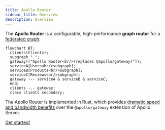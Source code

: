 ```yaml
---
title: Apollo Router
sidebar_title: Overview
description: Overview
---
```


The **Apollo Router** is a configurable, high-performance **graph router** for a [federated graph](https://www.apollographql.com/docs/federation/):

```mermaid
flowchart BT;
  clients(Clients);
  subgraph " ";
  gateway(["Apollo Router<br/>(replaces @apollo/gateway)"]);
  serviceA[Users<br/>subgraph];
  serviceB[Products<br/>subgraph];
  serviceC[Reviews<br/>subgraph];
  gateway --- serviceA & serviceB & serviceC;
  end;
  clients -.- gateway;
  class clients secondary;
```

The Apollo Router is implemented in Rust, which provides [dramatic speed and bandwidth benefits](./) over the `@apollo/gateway` extension of Apollo Server.

[Get started!](./quickstart/hosted)
